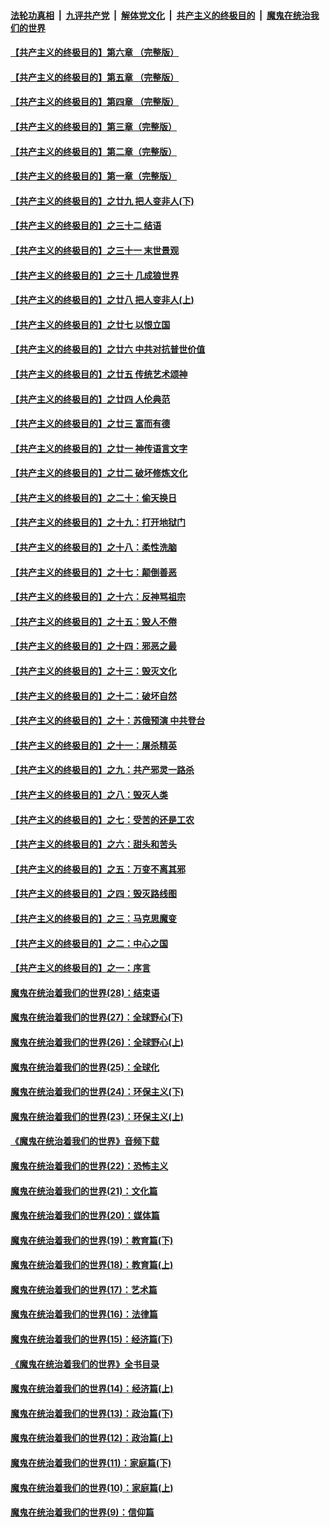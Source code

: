 ####  [法轮功真相](../../../../basic/blob/master/README.md?t=06111131) &nbsp;|&nbsp; [九评共产党](../../../../9ping.md/blob/master/README.md?t=06111131) &nbsp;|&nbsp; [解体党文化](../../../../jtdwh.md/blob/master/README.md?t=06111131)  &nbsp;|&nbsp; [共产主义的终极目的](../../../../gczydzjmd.md/blob/master/README.md?t=06111131) &nbsp;|&nbsp; [魔鬼在统治我们的世界](../../../../mgztzwmdsj.md/blob/master/README.md?t=06111131) 

#### [【共产主义的终极目的】第六章 （完整版）](../pages/nsc422/n11428913.md?t=06111131) 

#### [【共产主义的终极目的】第五章 （完整版）](../pages/nsc422/n11428912.md?t=06111131) 

#### [【共产主义的终极目的】第四章 （完整版）](../pages/nsc422/n11428907.md?t=06111131) 

#### [【共产主义的终极目的】第三章（完整版）](../pages/nsc422/n11428848.md?t=06111131) 

#### [【共产主义的终极目的】第二章（完整版）](../pages/nsc422/n11428831.md?t=06111131) 

#### [【共产主义的终极目的】第一章（完整版）](../pages/nsc422/n11417651.md?t=06111131) 

#### [【共产主义的终极目的】之廿九 把人变非人(下)](../pages/nsc422/n11344140.md?t=06111131) 

#### [【共产主义的终极目的】之三十二 结语](../pages/nsc422/n11360535.md?t=06111131) 

#### [【共产主义的终极目的】之三十一 末世景观](../pages/nsc422/n11351129.md?t=06111131) 

#### [【共产主义的终极目的】之三十 几成狼世界](../pages/nsc422/n11348280.md?t=06111131) 

#### [【共产主义的终极目的】之廿八 把人变非人(上)](../pages/nsc422/n11340492.md?t=06111131) 

#### [【共产主义的终极目的】之廿七 以恨立国](../pages/nsc422/n11336944.md?t=06111131) 

#### [【共产主义的终极目的】之廿六 中共对抗普世价值](../pages/nsc422/n11324785.md?t=06111131) 

#### [【共产主义的终极目的】之廿五 传统艺术颂神](../pages/nsc422/n11296396.md?t=06111131) 

#### [【共产主义的终极目的】之廿四 人伦典范](../pages/nsc422/n11296397.md?t=06111131) 

#### [【共产主义的终极目的】之廿三 富而有德](../pages/nsc422/n11283598.md?t=06111131) 

#### [【共产主义的终极目的】之廿一 神传语言文字](../pages/nsc422/n11263265.md?t=06111131) 

#### [【共产主义的终极目的】之廿二 破坏修炼文化](../pages/nsc422/n11245728.md?t=06111131) 

#### [【共产主义的终极目的】之二十：偷天换日](../pages/nsc422/n11238846.md?t=06111131) 

#### [【共产主义的终极目的】之十九：打开地狱门](../pages/nsc422/n11206376.md?t=06111131) 

#### [【共产主义的终极目的】之十八：柔性洗脑](../pages/nsc422/n11199994.md?t=06111131) 

#### [【共产主义的终极目的】之十七：颠倒善恶](../pages/nsc422/n11179782.md?t=06111131) 

#### [【共产主义的终极目的】之十六：反神骂祖宗](../pages/nsc422/n11166798.md?t=06111131) 

#### [【共产主义的终极目的】之十五：毁人不倦](../pages/nsc422/n11166792.md?t=06111131) 

#### [【共产主义的终极目的】之十四：邪恶之最](../pages/nsc422/n11150249.md?t=06111131) 

#### [【共产主义的终极目的】之十三：毁灭文化](../pages/nsc422/n11135227.md?t=06111131) 

#### [【共产主义的终极目的】之十二：破坏自然](../pages/nsc422/n11135214.md?t=06111131) 

#### [【共产主义的终极目的】之十：苏俄预演 中共登台](../pages/nsc422/n11118424.md?t=06111131) 

#### [【共产主义的终极目的】之十一：屠杀精英](../pages/nsc422/n11118442.md?t=06111131) 

#### [【共产主义的终极目的】之九：共产邪灵一路杀](../pages/nsc422/n11114139.md?t=06111131) 

#### [【共产主义的终极目的】之八：毁灭人类](../pages/nsc422/n11108503.md?t=06111131) 

#### [【共产主义的终极目的】之七：受苦的还是工农](../pages/nsc422/n11101809.md?t=06111131) 

#### [【共产主义的终极目的】之六：甜头和苦头](../pages/nsc422/n11096971.md?t=06111131) 

#### [【共产主义的终极目的】之五：万变不离其邪](../pages/nsc422/n11091285.md?t=06111131) 

#### [【共产主义的终极目的】之四：毁灭路线图](../pages/nsc422/n11086284.md?t=06111131) 

#### [【共产主义的终极目的】之三：马克思魔变](../pages/nsc422/n11061941.md?t=06111131) 

#### [【共产主义的终极目的】之二：中心之国](../pages/nsc422/n11047728.md?t=06111131) 

#### [【共产主义的终极目的】之一：序言](../pages/nsc422/n11086077.md?t=06111131) 

#### [魔鬼在统治着我们的世界(28)：结束语](../pages/nsc422/n10936246.md?t=06111131) 

#### [魔鬼在统治着我们的世界(27)：全球野心(下)](../pages/nsc422/n10928319.md?t=06111131) 

#### [魔鬼在统治着我们的世界(26)：全球野心(上)](../pages/nsc422/n10900318.md?t=06111131) 

#### [魔鬼在统治着我们的世界(25)：全球化](../pages/nsc422/n10788205.md?t=06111131) 

#### [魔鬼在统治着我们的世界(24)：环保主义(下)](../pages/nsc422/n10695307.md?t=06111131) 

#### [魔鬼在统治着我们的世界(23)：环保主义(上)](../pages/nsc422/n10688613.md?t=06111131) 

#### [《魔鬼在统治着我们的世界》音频下载](../pages/nsc422/n10635553.md?t=06111131) 

#### [魔鬼在统治着我们的世界(22)：恐怖主义](../pages/nsc422/n10614727.md?t=06111131) 

#### [魔鬼在统治着我们的世界(21)：文化篇](../pages/nsc422/n10597706.md?t=06111131) 

#### [魔鬼在统治着我们的世界(20)：媒体篇](../pages/nsc422/n10586579.md?t=06111131) 

#### [魔鬼在统治着我们的世界(19)：教育篇(下)](../pages/nsc422/n10564808.md?t=06111131) 

#### [魔鬼在统治着我们的世界(18)：教育篇(上)](../pages/nsc422/n10526970.md?t=06111131) 

#### [魔鬼在统治着我们的世界(17)：艺术篇](../pages/nsc422/n10499093.md?t=06111131) 

#### [魔鬼在统治着我们的世界(16)：法律篇](../pages/nsc422/n10485969.md?t=06111131) 

#### [魔鬼在统治着我们的世界(15)：经济篇(下)](../pages/nsc422/n10469975.md?t=06111131) 

#### [《魔鬼在统治着我们的世界》全书目录](../pages/nsc422/n10464261.md?t=06111131) 

#### [魔鬼在统治着我们的世界(14)：经济篇(上)](../pages/nsc422/n10457370.md?t=06111131) 

#### [魔鬼在统治着我们的世界(13)：政治篇(下)](../pages/nsc422/n10448270.md?t=06111131) 

#### [魔鬼在统治着我们的世界(12)：政治篇(上)](../pages/nsc422/n10444576.md?t=06111131) 

#### [魔鬼在统治着我们的世界(11)：家庭篇(下)](../pages/nsc422/n10440961.md?t=06111131) 

#### [魔鬼在统治着我们的世界(10)：家庭篇(上)](../pages/nsc422/n10435448.md?t=06111131) 

#### [魔鬼在统治着我们的世界(9)：信仰篇](../pages/nsc422/n10432159.md?t=06111131) 

